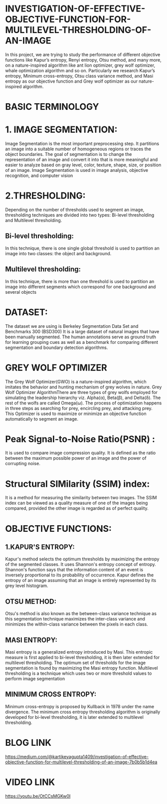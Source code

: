 # INVESTIGATION-OF-EFFECTIVE-OBJECTIVE-FUNCTION-FOR-MULTILEVEL-THRESHOLDING-OF-AN-IMAGE

In this project, we are trying to study the performance of different objective functions like Kapur’s entropy, Renyi entropy, Otsu method, and many more, on a nature-inspired algorithm like ant lion optimizer, grey wolf optimizer, whale optimization algorithm and so on. Particularly we research Kapur’s entropy, Minimum cross-entropy, Otsu class variance method, and Masi entropy as our objective function and Grey wolf optimizer as our nature-inspired algorithm.

# BASIC TERMINOLOGY
# 1. IMAGE SEGMENTATION:
Image Segmentation is the most important preprocessing step. It partitions an image into a suitable number of homogeneous regions or traces the object boundaries. The goal of segmentation is to change the representation of an image and convert it into that is more meaningful and easier to analyze based on gray level, color, texture, shape, size, or position of an image. Image Segmentation is used in image analysis, objective recognition, and computer vision
                                           
# 2.THRESHOLDING:
Depending on the number of thresholds used to segment an image, thresholding techniques are divided into two types: Bi-level thresholding and Multilevel thresholding.
## Bi-level thresholding:
In this technique, there is one single global threshold is used to partition an image into two classes: the object and background.
## Multilevel thresholding:
In this technique, there is more than one threshold is used to partition an image into different segments which correspond for one background and several objects

# DATASET:
The dataset we are using is  Berkeley Segmentation Data Set and Benchmarks 300 (BSD300)
It is a large dataset of natural images that have been manually segmented. The human annotations serve as ground truth for learning grouping cues as well as a benchmark for comparing different segmentation and boundary detection algorithms.

# GREY WOLF OPTIMIZER
The Grey Wolf Optimizer(GWO) is a nature-inspired algorithm, which imitates the behavior and hunting mechanism of grey wolves in nature.
Grey Wolf Optimizer AlgorithmThere are three types of grey wolfs employed for simulating the leadership hierarchy viz. Alpha(α), Beta(β), and Delta(δ). The rest of the wolfs are called Omega(ω). The process of optimization happens in three steps as searching for prey, encircling prey, and attacking prey.
This Optimizer is used to maximize or minimize an objective function automatically to segment an image.

# Peak Signal-to-Noise Ratio(PSNR) :
It is used to compare image compression quality. It is defined as the ratio between the maximum possible power of an image and the power of corrupting noise.

# Structural SIMilarity (SSIM) index:
It is a method for measuring the similarity between two images. The SSIM index can be viewed as a quality measure of one of the images being compared, provided the other image is regarded as of perfect quality.

# OBJECTIVE FUNCTIONS:
## 1.KAPUR'S ENTROPY:
Kapur's method selects the optimum thresholds by maximizing the entropy of the segmented classes. It uses Shannon's entropy concept of entropy. Shannon's function says that the information content of an event is inversely proportional to its probability of occurrence.
Kapur defines the entropy of an image assuming that an image is entirely represented by its grey level histogram.

## OTSU METHOD:
Otsu's method is also known as the between-class variance technique as this segmentation technique maximizes the inter-class variance and minimizes the within-class variance between the pixels in each class.

## MASI ENTROPY:
Masi entropy is a generalized entropy introduced by Masi. This entropic measure is first applied to bi-level thresholding, it is then later extended for multilevel thresholding. The optimum set of thresholds for the image segmentation is found by maximizing the Masi entropy function. Multilevel thresholding is a technique which uses two or more threshold values to perform image segmentation

## MINIMUM CROSS ENTROPY:
Minimum cross-entropy is proposed by Kullback in 1978 under the name divergence. The minimum cross entropy thresholding algorithm is originally developed for bi-level thresholding, it is later extended to multilevel thresholding.



# BLOG LINK
https://medium.com/@kartikeyagupta1409/investigation-of-effective-objective-function-for-multilevel-thresholding-of-an-image-7b0b5b1d4ea


# VIDEO LINK
https://youtu.be/OtCCsMGKw0I

